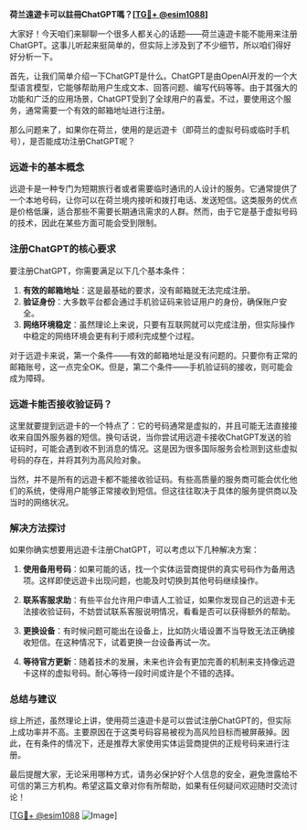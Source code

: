 **荷兰遠遊卡可以註冊ChatGPT嗎？[[TG💪+ @esim1088](https://t.me/s/esim1088)]**

大家好！今天咱们来聊聊一个很多人都关心的话题——荷兰遠遊卡能不能用来注册ChatGPT。这事儿听起来挺简单的，但实际上涉及到了不少细节，所以咱们得好好分析一下。

首先，让我们简单介绍一下ChatGPT是什么。ChatGPT是由OpenAI开发的一个大型语言模型，它能够帮助用户生成文本、回答问题、编写代码等等。由于其强大的功能和广泛的应用场景，ChatGPT受到了全球用户的喜爱。不过，要使用这个服务，通常需要一个有效的邮箱地址进行注册。

那么问题来了，如果你在荷兰，使用的是远遊卡（即荷兰的虚拟号码或临时手机号），是否能成功注册ChatGPT呢？

### **远遊卡的基本概念**

远遊卡是一种专门为短期旅行者或者需要临时通讯的人设计的服务。它通常提供了一个本地号码，让你可以在荷兰境内接听和拨打电话、发送短信。这类服务的优点是价格低廉，适合那些不需要长期通讯需求的人群。然而，由于它是基于虚拟号码的技术，因此在某些方面可能会受到限制。

### **注册ChatGPT的核心要求**

要注册ChatGPT，你需要满足以下几个基本条件：

1. **有效的邮箱地址**：这是最基础的要求，没有邮箱就无法完成注册。
2. **验证身份**：大多数平台都会通过手机验证码来验证用户的身份，确保账户安全。
3. **网络环境稳定**：虽然理论上来说，只要有互联网就可以完成注册，但实际操作中稳定的网络环境会更有利于顺利完成整个过程。

对于远遊卡来说，第一个条件——有效的邮箱地址是没有问题的。只要你有正常的邮箱账号，这一点完全OK。但是，第二个条件——手机验证码的接收，则可能会成为障碍。

### **远遊卡能否接收验证码？**

这里就要提到远遊卡的一个特点了：它的号码通常是虚拟的，并且可能无法直接接收来自国外服务器的短信。换句话说，当你尝试用远遊卡接收ChatGPT发送的验证码时，可能会遇到收不到消息的情况。这是因为很多国际服务会检测到这些虚拟号码的存在，并将其列为高风险对象。

当然，并不是所有的远遊卡都不能接收验证码。有些高质量的服务商可能会优化他们的系统，使得用户能够正常接收到短信。但这往往取决于具体的服务提供商以及当时的网络状况。

### **解决方法探讨**

如果你确实想要用远遊卡注册ChatGPT，可以考虑以下几种解决方案：

1. **使用备用号码**：如果可能的话，找一个实体运营商提供的真实号码作为备用选项。这样即使远遊卡出现问题，也能及时切换到其他号码继续操作。
   
2. **联系客服求助**：有些平台允许用户申请人工验证，如果你发现自己的远遊卡无法接收验证码，不妨尝试联系客服说明情况，看看是否可以获得额外的帮助。

3. **更换设备**：有时候问题可能出在设备上，比如防火墙设置不当导致无法正确接收短信。在这种情况下，试着更换一台设备再试一次。

4. **等待官方更新**：随着技术的发展，未来也许会有更加完善的机制来支持像远遊卡这样的虚拟号码。耐心等待一段时间或许是个不错的选择。

### **总结与建议**

综上所述，虽然理论上讲，使用荷兰遠遊卡是可以尝试注册ChatGPT的，但实际上成功率并不高。主要原因在于这类号码容易被视为高风险目标而被屏蔽掉。因此，在有条件的情况下，还是推荐大家使用实体运营商提供的正规号码来进行注册。

最后提醒大家，无论采用哪种方式，请务必保护好个人信息的安全，避免泄露给不可信的第三方机构。希望这篇文章对你有所帮助，如果有任何疑问欢迎随时交流讨论！

[[TG💪+ @esim1088](https://t.me/s/esim1088) ![Image](https://i.postimg.cc/4NQfJmqS/Snipaste-2025-05-13-00-14-12.png)]